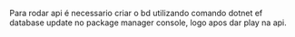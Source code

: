 Para rodar api é necessario criar o bd utilizando comando dotnet ef database update no package manager console, logo apos dar play na api.
